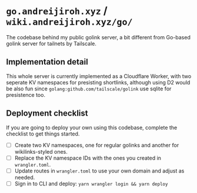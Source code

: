 # `go.andreijiroh.xyz` / `wiki.andreijiroh.xyz/go/`

The codebase behind my public golink server, a bit different from Go-based
golink server for tailnets by Tailscale.

## Implementation detail

This whole server is currently implemented as a Cloudflare Worker, with two seperate KV namespaces for presisting shortlinks, although using D2 would be also fun since `golang:github.com/tailscale/golink` use sqlite for presistence too.

## Deployment checklist

If you are going to deploy your own using this codebase, complete the
checklist to get things started.

- [ ] Create two KV namespaces, one for regular golinks and another for wikilinks-styled ones.
- [ ] Replace the KV namespace IDs with the ones you created in `wrangler.toml`.
- [ ] Update routes in `wrangler.toml` to use your own domain and adjust as needed.
- [ ] Sign in to CLI and deploy: `yarn wrangler login && yarn deploy`
